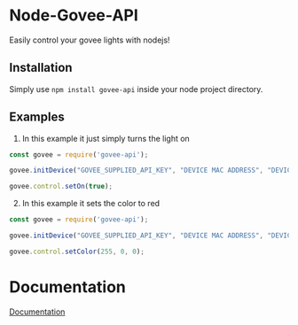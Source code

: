 # Node-Govee-API
Easily control your govee lights with nodejs!
## Installation
Simply use ```npm install govee-api``` inside your node project directory.
## Examples
1. In this example it just simply turns the light on
```javascript
const govee = require('govee-api');

govee.initDevice("GOVEE_SUPPLIED_API_KEY", "DEVICE MAC ADDRESS", "DEVICE MODEL");

govee.control.setOn(true);
```
2. In this example it sets the color to red
```javascript
const govee = require('govee-api');

govee.initDevice("GOVEE_SUPPLIED_API_KEY", "DEVICE MAC ADDRESS", "DEVICE MODEL");

govee.control.setColor(255, 0, 0);
```

# Documentation
[Documentation](Documentation.md)